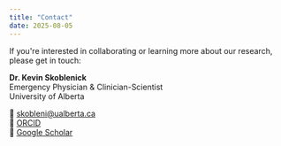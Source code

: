 ```yaml
---
title: "Contact"
date: 2025-08-05
---
```


If you're interested in collaborating or learning more about our research, please get in touch:

**Dr. Kevin Skoblenick**  
Emergency Physician & Clinician-Scientist  
University of Alberta  

📧 [skobleni@ualberta.ca](mailto:skobleni@ualberta.ca)  
🔗 [ORCID](https://orcid.org/0000-0003-4404-0234)  
🔎 [Google Scholar](https://scholar.google.com/scholar?hl=en&q=Kevin+Skoblenick)
